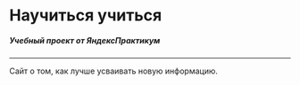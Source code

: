 # Научиться учиться
##### Учебный проект от ЯндексПрактикум
---

Сайт о том, как лучше усваивать новую информацию.
